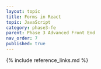 ```yaml
---
layout: topic
title: Forms in React
topic: JavaScript
category: phase3-fe
parent: Phase 3 Advanced Front End
nav_order: 7
published: true
---
```



{% include reference_links.md %}

